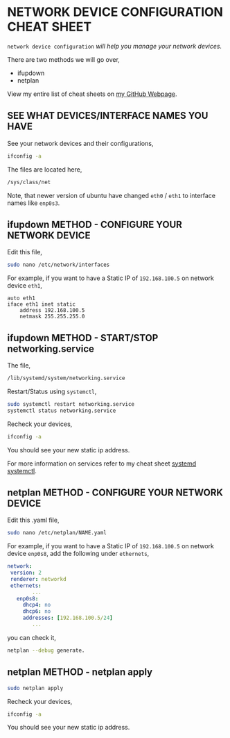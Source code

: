 # NETWORK DEVICE CONFIGURATION CHEAT SHEET

`network device configuration` _will help you manage
your network devices._

There are two methods we will go over,

* ifupdown
* netplan

View my entire list of cheat sheets on
[my GitHub Webpage](https://jeffdecola.github.io/my-cheat-sheets/).

## SEE WHAT DEVICES/INTERFACE NAMES YOU HAVE

See your network devices and their configurations,

```bash
ifconfig -a
```

The files are located here,

```bash
/sys/class/net
```

Note, that newer version of ubuntu have changed `eth0` / `eth1`
to interface names like `enp0s3`.

## ifupdown METHOD - CONFIGURE YOUR NETWORK DEVICE

Edit this file,

```bash
sudo nano /etc/network/interfaces
```

For example, if you want to have a
Static IP of `192.168.100.5` on network device `eth1`,

```text
auto eth1
iface eth1 inet static
    address 192.168.100.5
    netmask 255.255.255.0
```

## ifupdown METHOD - START/STOP networking.service

The file,

```bash
/lib/systemd/system/networking.service
```

Restart/Status using `systemctl`,

```bash
sudo systemctl restart networking.service
systemctl status networking.service
```

Recheck your devices,

```bash
ifconfig -a
```

You should see your new static ip address.

For more information on services refer to my cheat sheet
[systemd systemctl](https://github.com/JeffDeCola/my-cheat-sheets/tree/master/software/development/operating-systems/linux/systemd-systemctl-cheat-sheet).

## netplan METHOD - CONFIGURE YOUR NETWORK DEVICE

Edit this .yaml file,

```bash
sudo nano /etc/netplan/NAME.yaml
```

For example, if you want to have a
Static IP of `192.168.100.5` on network device `enp0s8`,
add the following under `ethernets`,

```YAML
network:
 version: 2
 renderer: networkd
 ethernets:
        ...
   enp0s8:
     dhcp4: no
     dhcp6: no
     addresses: [192.168.100.5/24]
        ...
```

you can check it,

```bash
netplan --debug generate.
```

## netplan METHOD - netplan apply

```bash
sudo netplan apply
```

Recheck your devices,

```bash
ifconfig -a
```

You should see your new static ip address.
